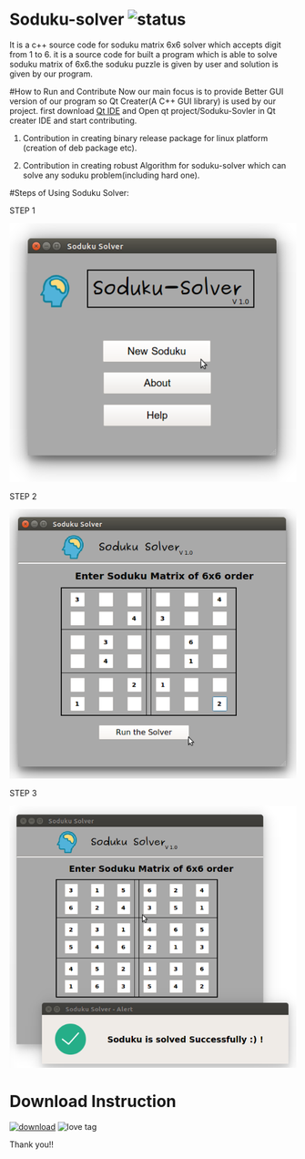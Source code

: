 # Soduku-solver ![status](https://img.shields.io/badge/status-alpha-brightgreen.svg)
It is a c++ source code for soduku matrix 6x6 solver which accepts digit from 1 to 6. 
it is a source code for built a program which is able to solve soduku matrix of 6x6.the soduku puzzle is given by user and solution is given by our program.


#How to Run and Contribute
Now our main focus is to provide Better GUI version of our program so Qt Creater(A C++ GUI library) is used by our project. first download [Qt IDE](https://www.qt.io/) and Open qt project/Soduku-Sovler in Qt creater IDE and start contributing.

1) Contribution in creating binary release package for linux platform (creation of deb package etc).

2) Contribution in creating robust Algorithm for soduku-solver which can solve any soduku problem(including hard one).

#Steps of Using Soduku Solver:

STEP 1

![step 1 image](https://github.com/girishkuniyal/soduku-solver/blob/master/screenshot/soduku1.png)

STEP 2

![step 2 image](https://github.com/girishkuniyal/soduku-solver/blob/master/screenshot/soduku2.png)

STEP 3

![step 3 image](https://github.com/girishkuniyal/soduku-solver/blob/master/screenshot/soduku3.png)


#  Download Instruction

[![![download](https://img.shields.io/badge/download-sourceforge-green.svg)](https://githkub.com/girishkuniyal/soduku-solver/blob/master/screenshot/download.jpg)](https://sourceforge.net/projects/soduku-solver/?source=directory)  ![love tag](https://img.shields.io/badge/made%20with-%3C3-red.svg)

Thank you!!
 
